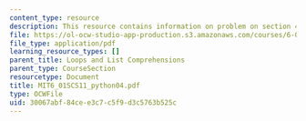 ```yaml
---
content_type: resource
description: This resource contains information on problem on section 4, lists.
file: https://ol-ocw-studio-app-production.s3.amazonaws.com/courses/6-01sc-introduction-to-electrical-engineering-and-computer-science-i-spring-2011/30067abf84cee3c7c5f9d3c5763b525c_MIT6_01SCS11_python04.pdf
file_type: application/pdf
learning_resource_types: []
parent_title: Loops and List Comprehensions
parent_type: CourseSection
resourcetype: Document
title: MIT6_01SCS11_python04.pdf
type: OCWFile
uid: 30067abf-84ce-e3c7-c5f9-d3c5763b525c
---
```

